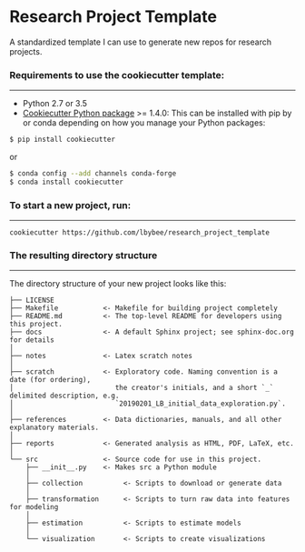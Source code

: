 # Research Project Template

A standardized template I can use to generate new repos for research projects.

### Requirements to use the cookiecutter template:
-----------
 - Python 2.7 or 3.5
 - [Cookiecutter Python package](http://cookiecutter.readthedocs.org/en/latest/installation.html) >= 1.4.0: This can be installed with pip by or conda depending on how you manage your Python packages:

``` bash
$ pip install cookiecutter
```

or

``` bash
$ conda config --add channels conda-forge
$ conda install cookiecutter
```


### To start a new project, run:
------------

    cookiecutter https://github.com/lbybee/research_project_template


### The resulting directory structure
------------

The directory structure of your new project looks like this: 

```
├── LICENSE
├── Makefile           <- Makefile for building project completely
├── README.md          <- The top-level README for developers using this project.
├── docs               <- A default Sphinx project; see sphinx-doc.org for details
│
├── notes              <- Latex scratch notes
│
├── scratch            <- Exploratory code. Naming convention is a date (for ordering),
│                         the creator's initials, and a short `_` delimited description, e.g.
│                         `20190201_LB_initial_data_exploration.py`.
│
├── references         <- Data dictionaries, manuals, and all other explanatory materials.
│
├── reports            <- Generated analysis as HTML, PDF, LaTeX, etc.
│
└── src                <- Source code for use in this project.
    ├── __init__.py    <- Makes src a Python module
    │
    ├── collection          <- Scripts to download or generate data
    │
    ├── transformation      <- Scripts to turn raw data into features for modeling
    │
    ├── estimation          <- Scripts to estimate models
    │
    └── visualization       <- Scripts to create visualizations
```
